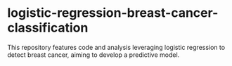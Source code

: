# logistic-regression-breast-cancer-classification
This repository features code and analysis leveraging logistic regression to detect breast cancer, aiming to develop a predictive model.

